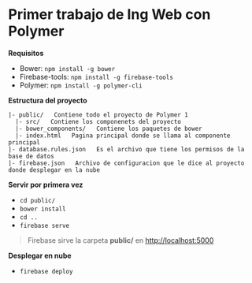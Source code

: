 # Primer trabajo de Ing Web con Polymer

**Requisitos**
- Bower: `npm install -g bower`
- Firebase-tools: `npm install -g firebase-tools`
- Polymer: `npm install -g polymer-cli`

**Estructura del proyecto**
```
|- public/   Contiene todo el proyecto de Polymer 1
  |- src/   Contiene los componenets del proyecto
  |- bower_components/   Contiene los paquetes de bower
  |- index.html   Pagina principal donde se llama al componente principal
|- database.rules.json   Es el archivo que tiene los permisos de la base de datos
|- firebase.json   Archivo de configuracion que le dice al proyecto donde desplegar en la nube 
```



**Servir por primera vez**
- `cd public/`
- `bower install`
- `cd ..`
- `firebase serve`

> Firebase sirve la carpeta __public/__ en [http://localhost:5000](http://localhost:5000)


**Desplegar en nube**
- `firebase deploy`
